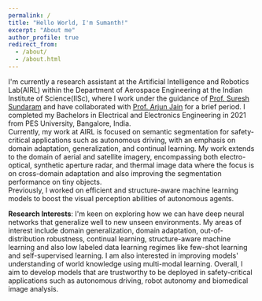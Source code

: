 ```yaml
---
permalink: /
title: "Hello World, I'm Sumanth!"
excerpt: "About me"
author_profile: true
redirect_from: 
  - /about/
  - /about.html
---
```


I'm currently a research assistant at the Artificial Intelligence and Robotics Lab(AIRL) within the Department of Aerospace Engineering at the Indian Institute of Science(IISc), where I work under the guidance of [Prof. Suresh Sundaram](https://scholar.google.com/citations?hl=en&user=5iAMbhMAAAAJ&view_op=list_works&sortby=pubdate) and have collaborated with [Prof. Arjun Jain](https://scholar.google.com/citations?hl=en&user=elmWdycAAAAJ&view_op=list_works&sortby=pubdate) for a brief period. I completed my Bachelors in Electrical and Electronics Engineering in 2021 from PES University, Bangalore, India.<br>
Currently, my work at AIRL is focused on semantic segmentation for safety-critical applications such as autonomous driving, with an emphasis on domain adaptation, generalization, and continual learning. My work extends to the domain of aerial and satellite imagery, encompassing both electro-optical, synthetic aperture radar, and thermal image data where the focus is on cross-domain adaptation and also improving the segmentation performance on tiny objects.<br>
Previously, I worked on efficient and structure-aware machine learning models to boost the visual perception abilities of autonomous agents. 

**Research Interests**: I'm keen on exploring how we can have deep neural networks that generalize well to new unseen environments. My areas of interest include domain generalization, domain adaptation, out-of-distribution robustness, continual learning, structure-aware machine learning and also low labeled data learning regimes like few-shot learning and self-supervised learning. I am also interested in improving models' understanding of world knowledge using multi-modal learning. Overall, I aim to develop models that are trustworthy to be deployed in safety-critical applications such as autonomous driving, robot autonomy and biomedical image analysis.

